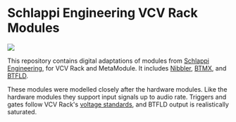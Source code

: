 # Schlappi Engineering VCV Rack Modules

<img src="images/screenshot.png">

This repository contains digital adaptations of modules from [Schlappi Engineering](https://schlappiengineering.com), 
for VCV Rack and MetaModule. It includes [Nibbler](https://schlappiengineering.com/products/nibbler-preorder), [BTMX](https://schlappiengineering.com/products/btmx), and [BTFLD](https://schlappiengineering.com/products/btfld).

These modules were modelled closely after the hardware modules. Like the hardware modules they support input signals up
to audio rate. Triggers and gates follow VCV Rack's [voltage standards](https://vcvrack.com/manual/VoltageStandards),
and BTFLD output is realistically saturated.
